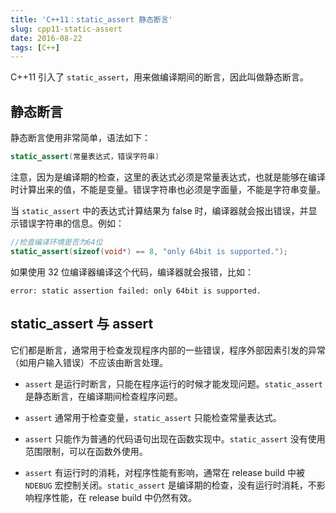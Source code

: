 ```yaml
---
title: 'C++11：static_assert 静态断言'
slug: cpp11-static-assert
date: 2016-08-22
tags: [C++]
---
```


C++11 引入了 `static_assert`，用来做编译期间的断言，因此叫做静态断言。

## 静态断言

静态断言使用非常简单，语法如下：

```c++
static_assert(常量表达式，错误字符串)
```

注意，因为是编译期的检查，这里的表达式必须是常量表达式，也就是能够在编译时计算出来的值，不能是变量。错误字符串也必须是字面量，不能是字符串变量。

当 `static_assert` 中的表达式计算结果为 false 时，编译器就会报出错误，并显示错误字符串的信息。例如：

```c++
//检查编译环境是否为64位
static_assert(sizeof(void*) == 8, "only 64bit is supported.");
```

如果使用 32 位编译器编译这个代码，编译器就会报错，比如：

```
error: static assertion failed: only 64bit is supported.
```

## static_assert 与 assert

它们都是断言，通常用于检查发现程序内部的一些错误，程序外部因素引发的异常（如用户输入错误）不应该由断言处理。

- `assert` 是运行时断言，只能在程序运行的时候才能发现问题。`static_assert` 是静态断言，在编译期间检查程序问题。

- `assert` 通常用于检查变量，`static_assert` 只能检查常量表达式。

- `assert` 只能作为普通的代码语句出现在函数实现中。`static_assert` 没有使用范围限制，可以在函数外使用。

- `assert` 有运行时的消耗，对程序性能有影响，通常在 release build 中被 `NDEBUG` 宏控制关闭。`static_assert` 是编译期的检查，没有运行时消耗，不影响程序性能，在 release build 中仍然有效。

